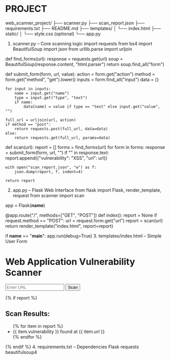 # PROJECT
web_scanner_project/
├── scanner.py
├── scan_report.json
├── requirements.txt
├── README.md
├── templates/
│   └── index.html
├── static/
│   └── style.css (optional)
└── app.py

1. scanner.py – Core scanning logic
   import requests
from bs4 import BeautifulSoup
import json
from urllib.parse import urljoin

def find_forms(url):
    response = requests.get(url)
    soup = BeautifulSoup(response.content, "html.parser")
    return soup.find_all("form")

def submit_form(form, url, value):
    action = form.get("action")
    method = form.get("method", "get").lower()
    inputs = form.find_all("input")
    data = {}

    for input in inputs:
        name = input.get("name")
        type = input.get("type", "text")
        if name:
            data[name] = value if type == "text" else input.get("value", "")

    full_url = urljoin(url, action)
    if method == "post":
        return requests.post(full_url, data=data)
    else:
        return requests.get(full_url, params=data)

def scan(url):
    report = []
    forms = find_forms(url)
    for form in forms:
        response = submit_form(form, url, "<script>alert(1)</script>")
        if "<script>alert(1)</script>" in response.text:
            report.append({"vulnerability": "XSS", "url": url})
    
    with open("scan_report.json", "w") as f:
        json.dump(report, f, indent=4)

    return report
2. app.py – Flask Web Interface
   from flask import Flask, render_template, request
from scanner import scan

app = Flask(__name__)

@app.route("/", methods=["GET", "POST"])
def index():
    report = None
    if request.method == "POST":
        url = request.form.get("url")
        report = scan(url)
    return render_template("index.html", report=report)

if __name__ == "__main__":
    app.run(debug=True)
3. templates/index.html – Simple User Form
<!DOCTYPE html>
<html>
<head>
    <title>Web Scanner</title>
</head>
<body>
    <h1>Web Application Vulnerability Scanner</h1>
    <form method="POST">
        <input type="text" name="url" placeholder="Enter URL" required />
        <button type="submit">Scan</button>
    </form>
    {% if report %}
        <h2>Scan Results:</h2>
        <ul>
        {% for item in report %}
            <li>{{ item.vulnerability }} found at {{ item.url }}</li>
        {% endfor %}
        </ul>
    {% endif %}
</body>
</html>
 4. requirements.txt – Dependencies
 Flask
requests
beautifulsoup4
